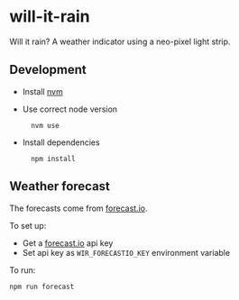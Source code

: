 # will-it-rain

Will it rain? A weather indicator using a neo-pixel light strip.

## Development

* Install [nvm](https://github.com/creationix/nvm)
* Use correct node version

        nvm use

* Install dependencies

        npm install

## Weather forecast

The forecasts come from [forecast.io](https://forecast.io/).

To set up:

* Get a [forecast.io](https://developer.forecast.io/) api key
* Set api key as `WIR_FORECASTIO_KEY` environment variable

To run:

    npm run forecast
